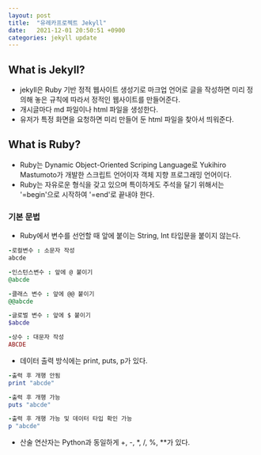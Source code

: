 ```yaml
---
layout: post
title:  "유레카프로젝트 Jekyll"
date:   2021-12-01 20:50:51 +0900
categories: jekyll update
---
```


## What is Jekyll?

  - jekyll은 Ruby 기반 정적 웹사이트 생성기로 마크업 언어로 글을 작성하면 미리 정의해 놓은 규칙에 따라서 정적인 웹사이트를 만들어준다.
  - 개시글마다 md 파일이나 html 파일을 생성한다.
  - 유저가 특정 화면을 요청하면 미리 만들어 둔 html 파일을 찾아서 띄워준다.

## What is Ruby?

  - Ruby는 Dynamic Object-Oriented Scriping Language로 Yukihiro Mastumoto가 개발한 스크립트 언어이자 객체 지향 프로그래밍 언어이다.
  - Ruby는 자유로운 형식을 갖고 있으며 특이하게도 주석을 달기 위해서는 '=begin'으로 시작하여 '=end'로 끝내야 한다.

  ### 기본 문법

  - Ruby에서 변수를 선언할 때 앞에 붙이는 String, Int 타입문을 붙이지 않는다.

  ```Ruby
  -로컬변수 : 소문자 작성
  abcde

  -인스턴스변수 : 앞에 @ 붙이기
  @abcde

  -클래스 변수 : 앞에 @@ 붙이기
  @@abcde

  -글로벌 변수 : 앞에 $ 붙이기
  $abcde

  -상수 : 대문자 작성
  ABCDE
  ```

  - 데이터 출력 방식에는 print, puts, p가 있다.

  ```Ruby
  -출력 후 개행 안됨
  print "abcde"

  -출력 후 개행 가능
  puts "abcde"

  -출력 후 개행 가능 및 데이터 타입 확인 가능
  p "abcde"
  ```
  - 산술 연산자는 Python과 동일하게 +, -, *, /, %, **가 있다.
  


  